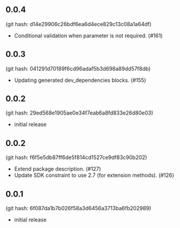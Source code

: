 ## 0.0.4

(git hash: d14e29906c26bdf6ea6d4ece829c13c08a1a64df)

- Conditional validation when parameter is not required. (#161)

## 0.0.3

(git hash: 041291d70189f6cd96adaf5b3d698a89dd57f8db)

- Updating generated dev_dependencies blocks. (#155)

## 0.0.2

(git hash: 29ed568e1905ae0e34f7eab6a8fd833e26d80e03)

- initial release

## 0.0.2

(git hash: f6f5e5db87ff6de5f814cd1527ce9df83c90b202)

- Extend package description. (#127)
- Update SDK constraint to use 2.7 (for extension methods). (#126)

## 0.0.1

(git hash: 6f087da1b7b026f58a3d6456a3713ba6fb202989)

- initial release

